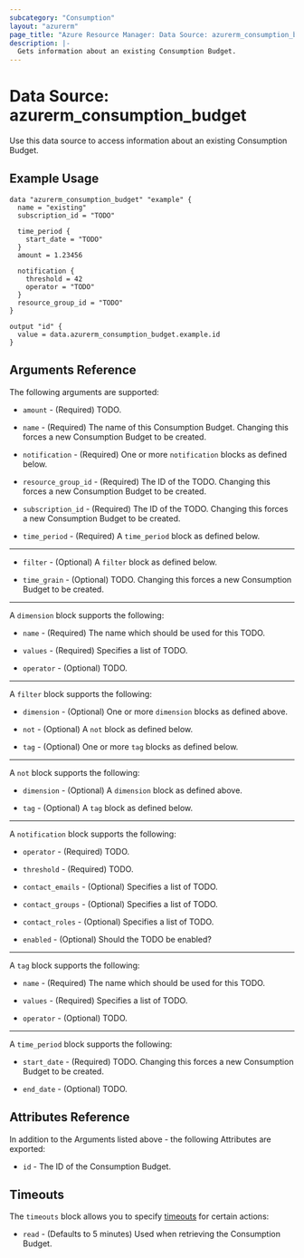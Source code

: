 ```yaml
---
subcategory: "Consumption"
layout: "azurerm"
page_title: "Azure Resource Manager: Data Source: azurerm_consumption_budget"
description: |-
  Gets information about an existing Consumption Budget.
---
```


# Data Source: azurerm_consumption_budget

Use this data source to access information about an existing Consumption Budget.

## Example Usage

```hcl
data "azurerm_consumption_budget" "example" {
  name = "existing"
  subscription_id = "TODO"

  time_period {
    start_date = "TODO"    
  }
  amount = 1.23456

  notification {
    threshold = 42
    operator = "TODO"    
  }
  resource_group_id = "TODO"
}

output "id" {
  value = data.azurerm_consumption_budget.example.id
}
```

## Arguments Reference

The following arguments are supported:

* `amount` - (Required) TODO.

* `name` - (Required) The name of this Consumption Budget. Changing this forces a new Consumption Budget to be created.

* `notification` - (Required) One or more `notification` blocks as defined below.

* `resource_group_id` - (Required) The ID of the TODO. Changing this forces a new Consumption Budget to be created.

* `subscription_id` - (Required) The ID of the TODO. Changing this forces a new Consumption Budget to be created.

* `time_period` - (Required) A `time_period` block as defined below.

---

* `filter` - (Optional) A `filter` block as defined below.

* `time_grain` - (Optional) TODO. Changing this forces a new Consumption Budget to be created.

---

A `dimension` block supports the following:

* `name` - (Required) The name which should be used for this TODO.

* `values` - (Required) Specifies a list of TODO.

* `operator` - (Optional) TODO.

---

A `filter` block supports the following:

* `dimension` - (Optional) One or more `dimension` blocks as defined above.

* `not` - (Optional) A `not` block as defined below.

* `tag` - (Optional) One or more `tag` blocks as defined below.

---

A `not` block supports the following:

* `dimension` - (Optional) A `dimension` block as defined above.

* `tag` - (Optional) A `tag` block as defined below.

---

A `notification` block supports the following:

* `operator` - (Required) TODO.

* `threshold` - (Required) TODO.

* `contact_emails` - (Optional) Specifies a list of TODO.

* `contact_groups` - (Optional) Specifies a list of TODO.

* `contact_roles` - (Optional) Specifies a list of TODO.

* `enabled` - (Optional) Should the TODO be enabled?

---

A `tag` block supports the following:

* `name` - (Required) The name which should be used for this TODO.

* `values` - (Required) Specifies a list of TODO.

* `operator` - (Optional) TODO.

---

A `time_period` block supports the following:

* `start_date` - (Required) TODO. Changing this forces a new Consumption Budget to be created.

* `end_date` - (Optional) TODO.

## Attributes Reference

In addition to the Arguments listed above - the following Attributes are exported: 

* `id` - The ID of the Consumption Budget.

## Timeouts

The `timeouts` block allows you to specify [timeouts](https://www.terraform.io/docs/configuration/resources.html#timeouts) for certain actions:

* `read` - (Defaults to 5 minutes) Used when retrieving the Consumption Budget.